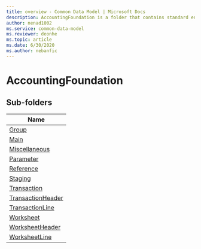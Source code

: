 ```yaml
---
title: overview - Common Data Model | Microsoft Docs
description: AccountingFoundation is a folder that contains standard entities related to the Common Data Model.
author: nenad1002
ms.service: common-data-model
ms.reviewer: deonhe
ms.topic: article
ms.date: 6/30/2020
ms.author: nebanfic
---
```


# AccountingFoundation


## Sub-folders

|Name|
|---|
|[Group](Group/overview.md)|
|[Main](Main/overview.md)|
|[Miscellaneous](Miscellaneous/overview.md)|
|[Parameter](Parameter/overview.md)|
|[Reference](Reference/overview.md)|
|[Staging](Staging/overview.md)|
|[Transaction](Transaction/overview.md)|
|[TransactionHeader](TransactionHeader/overview.md)|
|[TransactionLine](TransactionLine/overview.md)|
|[Worksheet](Worksheet/overview.md)|
|[WorksheetHeader](WorksheetHeader/overview.md)|
|[WorksheetLine](WorksheetLine/overview.md)|



